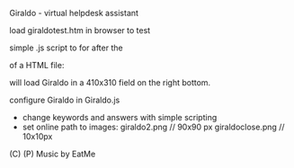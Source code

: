 Giraldo - virtual helpdesk assistant

load giraldotest.htm in browser to test

simple .js script to for after the
</body> of a HTML file:

<script src="giraldo.js"></script>

will load Giraldo in a 410x310 field on the right bottom.

configure Giraldo in Giraldo.js
- change keywords and answers with simple scripting
- set online path to images: 
giraldo2.png // 90x90 px
giraldoclose.png // 10x10px

(C) (P) Music by EatMe


